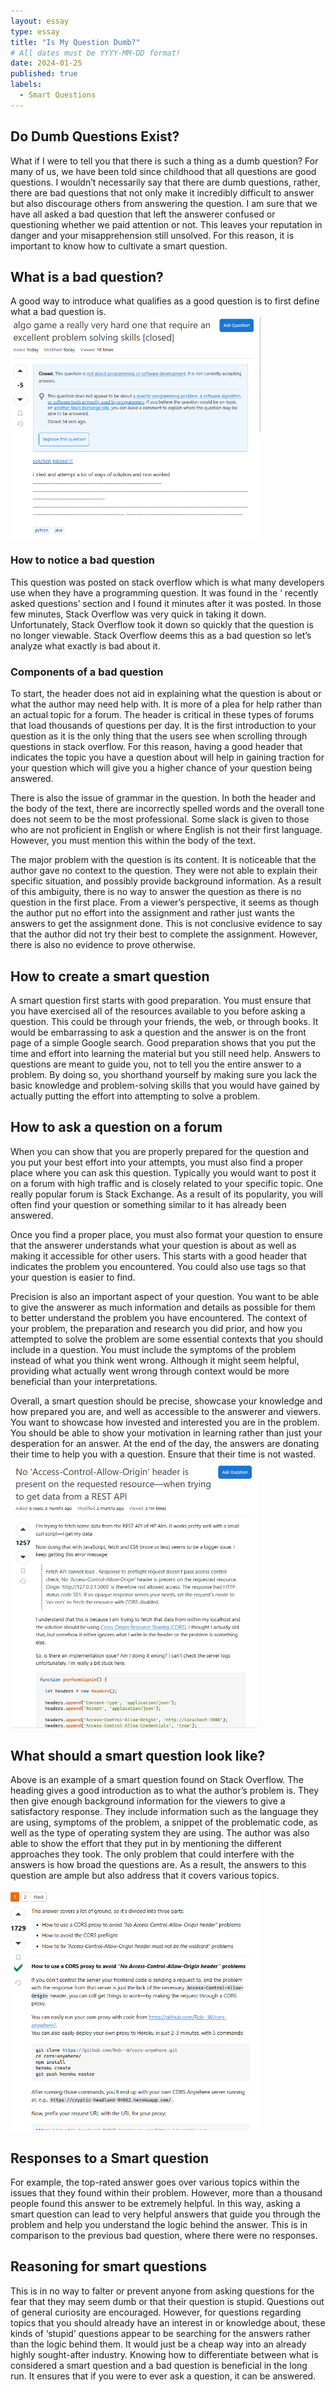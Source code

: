 ```yaml
---
layout: essay
type: essay
title: "Is My Question Dumb?"
# All dates must be YYYY-MM-DD format!
date: 2024-01-25
published: true
labels:
  - Smart Questions
---
```

## Do Dumb Questions Exist?
  What if I were to tell you that there is such a thing as a dumb question? For many of us, we have been told since childhood that all questions are good questions. I wouldn’t necessarily say that there are dumb questions, rather, there are bad questions that not only make it incredibly difficult to answer but also discourage others from answering the question. I am sure that we have all asked a bad question that left the answerer confused or questioning whether we paid attention or not. This leaves your reputation in danger and your misapprehension still unsolved. For this reason, it is important to know how to cultivate a smart question.
## What is a bad question?
  A good way to introduce what qualifies as a good question is to first define what a bad question is.
  <img width="400px" 
     class="rounded mx-auto d-block" 
     src="../img/Screenshot 2024-01-25 171145.png" >
### How to notice a bad question
  This question was posted on stack overflow which is what many developers use when they have a programming question. It was found in the ‘ recently asked questions’ section and I found it minutes after it was posted. In those few minutes, Stack Overflow was very quick in taking it down. Unfortunately, Stack Overflow took it down so quickly that the question is no longer viewable. Stack Overflow deems this as a bad question so let’s analyze what exactly is bad about it.
### Components of a bad question
   To start, the header does not aid in explaining what the question is about or what the author may need help with. It is more of a plea for help rather than an actual topic for a forum. The header is critical in these types of forums that load thousands of questions per day. It is the first introduction to your question as it is the only thing that the users see when scrolling through questions in stack overflow. For this reason, having a good header that indicates the topic you have a question about will help in gaining traction for your question which will give you a higher chance of your question being answered.
   
  There is also the issue of grammar in the question. In both the header and the body of the text, there are incorrectly spelled words and the overall tone does not seem to be the most professional. Some slack is given to those who are not proficient in English or where English is not their first language. However, you must mention this within the body of the text.
  
  The major problem with the question is its content. It is noticeable that the author gave no context to the question. They were not able to explain their specific situation, and possibly provide background information. As a result of this ambiguity, there is no way to answer the question as there is no question in the first place. From a viewer’s perspective, it seems as though the author put no effort into the assignment and rather just wants the answers to get the assignment done. This is not conclusive evidence to say that the author did not try their best to complete the assignment. However, there is also no evidence to prove otherwise.
  
## How to create a smart question 
  A smart question first starts with good preparation. You must ensure that you have exercised all of the resources available to you before asking a question. This could be through your friends, the web, or through books. It would be embarrassing to ask a question and the answer is on the front page of a simple Google search. Good preparation shows that you put the time and effort into learning the material but you still need help. Answers to questions are meant to guide you, not to tell you the entire answer to a problem. By doing so, you shorthand yourself by making sure you lack the basic knowledge and problem-solving skills that you would have gained by actually putting the effort into attempting to solve a problem.
  
## How to ask a question on a forum
  When you can show that you are properly prepared for the question and you put your best effort into your attempts, you must also find a proper place where you can ask this question. Typically you would want to post it on a forum with high traffic and is closely related to your specific topic. One really popular forum is Stack Exchange. As a result of its popularity, you will often find your question or something similar to it has already been answered. 
  
  Once you find a proper place, you must also format your question to ensure that the answerer understands what your question is about as well as making it accessible for other users. This starts with a good header that indicates the problem you encountered. You could also use tags so that your question is easier to find.
  
  Precision is also an important aspect of your question. You want to be able to give the answerer as much information and details as possible for them to better understand the problem you have encountered. The context of your problem, the preparation and research you did prior, and how you attempted to solve the problem are some essential contexts that you should include in a question. You must include the symptoms of the problem instead of what you think went wrong. Although it might seem helpful, providing what actually went wrong through context would be more beneficial than your interpretations.
  
  Overall, a smart question should be precise, showcase your knowledge and how prepared you are, and well as accessible to the answerer and viewers. You want to showcase how invested and interested you are in the problem. You should be able to show your motivation in learning rather than just your desperation for an answer. At the end of the day, the answers are donating their time to help you with a question. Ensure that their time is not wasted.
<img width="400px" 
     class="rounded mx-auto d-block" 
     src="../img/Screenshot 2024-01-25 202430.png" >
     
## What should a smart question look like?
  Above is an example of a smart question found on Stack Overflow. The heading gives a good introduction as to what the author’s problem is. They then give enough background information for the viewers to give a satisfactory response. They include information such as the language they are using, symptoms of the problem, a snippet of the problematic code, as well as the type of operating system they are using. The author was also able to show the effort that they put in by mentioning the different approaches they took. The only problem that could interfere with the answers is how broad the questions are. As a result, the answers to this question are ample but also address that it covers various topics.

<img width="400px" 
     class="rounded mx-auto d-block" 
     src="../img/Screenshot 2024-01-25 203530.png" >
     
## Responses to a Smart question
  For example, the top-rated answer goes over various topics within the issues that they found within their problem. However, more than a thousand people found this answer to be extremely helpful. In this way, asking a smart question can lead to very helpful answers that guide you through the problem and help you understand the logic behind the answer. This is in comparison to the previous bad question, where there were no responses.
  
## Reasoning for smart questions
  This is in no way to falter or prevent anyone from asking questions for the fear that they may seem dumb or that their question is stupid. Questions out of general curiosity are encouraged. However, for questions regarding topics that you should already have an interest in or knowledge about, these kinds of ‘stupid’ questions appear to be searching for the answers rather than the logic behind them. It would just be a cheap way into an already highly sought-after industry. Knowing how to differentiate between what is considered a smart question and a bad question is beneficial in the long run. It ensures that if you were to ever ask a question, it can be answered.
